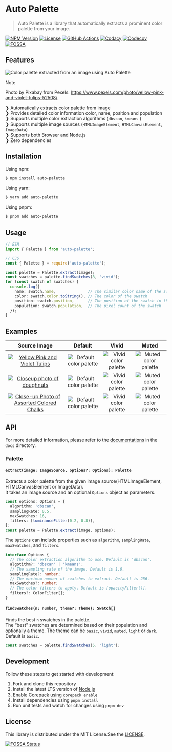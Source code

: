 # Auto Palette

> Auto Palette is a library that automatically extracts a prominent color palette from your image.

[![NPM Version](https://img.shields.io/npm/v/auto-palette)](https://www.npmjs.com/package/auto-palette)
[![License](https://img.shields.io/npm/l/auto-palette)](https://github.com/t28hub/auto-palette-ts/blob/main/LICENSE)
[![GitHub Actions](https://github.com/t28hub/auto-palette-ts/actions/workflows/build.yml/badge.svg)](https://github.com/t28hub/auto-palette-ts/actions/workflows/build.yml)
[![Codacy](https://app.codacy.com/project/badge/Grade/f133835017b04752aa3758dc62a8602e)](https://app.codacy.com/gh/t28hub/auto-palette-ts/dashboard?utm_source=gh&utm_medium=referral&utm_content=&utm_campaign=Badge_grade)
[![Codecov](https://codecov.io/gh/t28hub/auto-palette-ts/graph/badge.svg?token=F5obdWWvEt)](https://codecov.io/gh/t28hub/auto-palette-ts)
[![FOSSA](https://app.fossa.com/api/projects/custom%2B14538%2Fgithub.com%2Ft28hub%2Fauto-palette-ts.svg?type=shield&issueType=license)](https://app.fossa.com/projects/custom%2B14538%2Fgithub.com%2Ft28hub%2Fauto-palette-ts?ref=badge_shield&issueType=license)

## Features

![Color palette extracted from an image using Auto Palette](https://raw.githubusercontent.com/t28hub/auto-palette-ts/main/docs/assets/palette.webp)

> [!NOTE]
> Photo by Pixabay from Pexels: https://www.pexels.com/photo/yellow-pink-and-violet-tulips-52508/

❯ Automatically extracts color palette from image<br>
❯ Provides detailed color information color, name, position and population<br>
❯ Supports multiple color extraction algorithms (`dbscan`, `kmeans` )<br>
❯ Supports multiple image sources (`HTMLImageElement`, `HTMLCanvasElement`, `ImageData`)<br>
❯ Supports both Browser and Node.js<br>
❯ Zero dependencies<br>

## Installation

Using npm:

```bash
$ npm install auto-palette
```

Using yarn:

```bash
$ yarn add auto-palette
```

Using pnpm:

```bash
$ pnpm add auto-palette
```

## Usage

```ts
// ESM
import { Palette } from 'auto-palette';

// CJS
const { Palette } = require('auto-palette');

const palette = Palette.extract(image);
const swatches = palette.findSwatches(8, 'vivid');
for (const swatch of swatches) {
  console.log({
    name: swatch.name,              // The similar color name of the swatch
    color: swatch.color.toString(), // The color of the swatch
    position: swatch.position,      // The position of the swatch in the image
    population: swatch.population,  // The pixel count of the swatch
  });
}
```

## Examples

|                                                                                                          Source Image                                                                                                          |                                                             Default                                                             |                                                            Vivid                                                            |                                                            Muted                                                            |
|:------------------------------------------------------------------------------------------------------------------------------------------------------------------------------------------------------------------------------:|:-------------------------------------------------------------------------------------------------------------------------------:|:---------------------------------------------------------------------------------------------------------------------------:|:---------------------------------------------------------------------------------------------------------------------------:|
|               [![Yellow Pink and Violet Tulips](https://raw.githubusercontent.com/t28hub/auto-palette-ts/main/docs/assets/pexels-52508.webp)](https://www.pexels.com/photo/yellow-pink-and-violet-tulips-52508/)               |  ![Default color palette](https://raw.githubusercontent.com/t28hub/auto-palette-ts/main/docs/assets/pexels-52508-default.webp)  |  ![Vivid color palette](https://raw.githubusercontent.com/t28hub/auto-palette-ts/main/docs/assets/pexels-52508-vivid.webp)  |  ![Muted color palette](https://raw.githubusercontent.com/t28hub/auto-palette-ts/main/docs/assets/pexels-52508-muted.webp)  |
|                [![Closeup photo of doughnuts](https://raw.githubusercontent.com/t28hub/auto-palette-ts/main/docs/assets/pexels-1191639.webp)](https://www.pexels.com/photo/closeup-photo-of-doughnuts-1191639/)                | ![Default color palette](https://raw.githubusercontent.com/t28hub/auto-palette-ts/main/docs/assets/pexels-1191639-default.webp) | ![Vivid color palette](https://raw.githubusercontent.com/t28hub/auto-palette-ts/main/docs/assets/pexels-1191639-vivid.webp) | ![Muted color palette](https://raw.githubusercontent.com/t28hub/auto-palette-ts/main/docs/assets/pexels-1191639-muted.webp) |
| [![Close-up Photo of Assorted Colored Chalks](https://raw.githubusercontent.com/t28hub/auto-palette-ts/main/docs/assets/pexels-1153895.webp)](https://www.pexels.com/photo/close-up-photo-of-assorted-colored-chalks-1153895/) | ![Default color palette](https://raw.githubusercontent.com/t28hub/auto-palette-ts/main/docs/assets/pexels-1153895-default.webp) | ![Vivid color palette](https://raw.githubusercontent.com/t28hub/auto-palette-ts/main/docs/assets/pexels-1153895-vivid.webp) | ![Muted color palette](https://raw.githubusercontent.com/t28hub/auto-palette-ts/main/docs/assets/pexels-1153895-muted.webp) |

## API

For more detailed information, please refer to
the [documentations](https://github.com/t28hub/auto-palette-ts/tree/main/docs) in the `docs` directory.

### Palette

#### `extract(image: ImageSource, options?: Options): Palette`

Extracts a color palette from the given image source(HTMLImageElement, HTMLCanvasElement or ImageData).  
It takes an image source and an optional `Options` object as parameters.

```ts
const options: Options = {
  algorithm: 'dbscan',
  samplingRate: 0.5,
  maxSwatches: 16,
  filters: [luminanceFilter(0.2, 0.8)],
};
const palette = Palette.extract(image, options);
```

The `Options` can include properties such as `algorithm`, `samplingRate`, `maxSwatches`, and `filters`.

```ts
interface Options {
  // The color extraction algorithm to use. Default is 'dbscan'.
  algotithm?: 'dbscan' | 'kmeans';
  // The sampling rate of the image. Default is 1.0.
  samplingRate?: number;
  // The maximum number of swatches to extract. Default is 256.
  maxSwatches?: number;
  // The color filters to apply. Default is [opacityFilter()].
  filters?: ColorFilter[];
}
```

#### `findSwatches(n: number, theme?: Theme): Swatch[]`

Finds the best `n` swatches in the palette.  
The “best” swatches are determined based on their population and optionally a theme.
The theme can be `basic`, `vivid`, `muted`, `light` or `dark`. Default is `basic`.

```ts
const swatches = palette.findSwatches(5, 'light');
```

## Development

Follow these steps to get started with development:

1. Fork and clone this repository
2. Install the latest LTS version of [Node.js](https://nodejs.org/en)
3. Enable [Corepack](https://github.com/nodejs/corepack) using `corepack enable`
4. Install dependencies using `pnpm install`
5. Run unit tests and watch for changes using `pnpm dev`

## License

This library is distributed under the MIT License.See
the [LICENSE](https://github.com/t28hub/auto-palette-ts/blob/main/LICENSE).

[![FOSSA Status](https://app.fossa.com/api/projects/custom%2B14538%2Fgithub.com%2Ft28hub%2Fauto-palette-ts.svg?type=large&issueType=license)](https://app.fossa.com/projects/custom%2B14538%2Fgithub.com%2Ft28hub%2Fauto-palette-ts?ref=badge_large&issueType=license)
